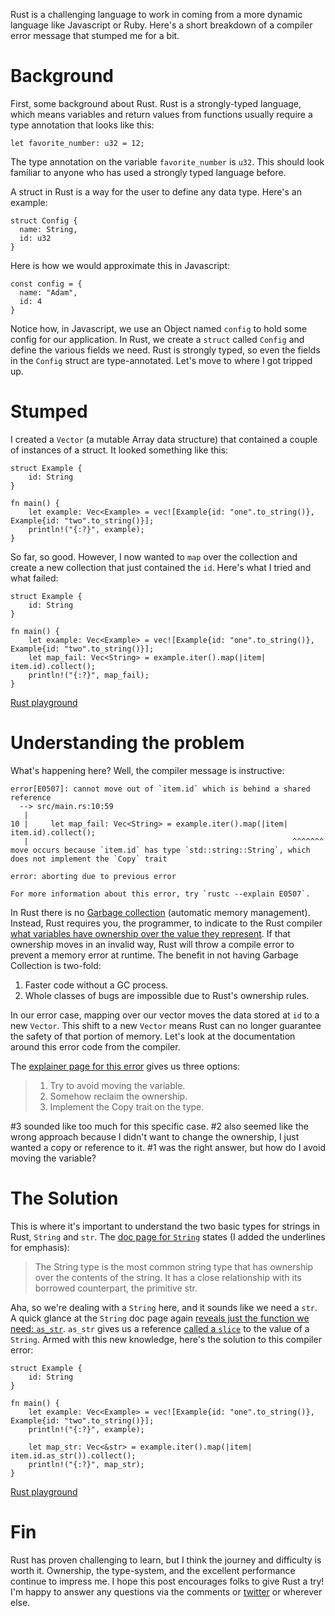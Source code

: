Rust is a challenging language to work in coming from a more dynamic language like Javascript or Ruby. Here's a short breakdown of a compiler error message that stumped me for a bit.


# Background

First, some background about Rust. Rust is a strongly-typed language, which means variables and return values from functions usually require a type annotation that looks like this:

    let favorite_number: u32 = 12;

The type annotation on the variable `favorite_number` is `u32`. This should look familiar to anyone who has used a strongly typed language before.

A struct in Rust is a way for the user to define any data type. Here's an example:

    struct Config {
      name: String,
      id: u32
    }

Here is how we would approximate this in Javascript:

    const config = {
      name: "Adam",
      id: 4
    }

Notice how, in Javascript, we use an Object named `config` to hold some config for our application. In Rust, we create a `struct` called `Config` and define the various fields we need. Rust is strongly typed, so even the fields in the `Config` struct are type-annotated. Let's move to where I got tripped up.


# Stumped

I created a `Vector` (a mutable Array data structure) that contained a couple of instances of a struct. It looked something like this:

    struct Example {
        id: String
    }

    fn main() {
        let example: Vec<Example> = vec![Example{id: "one".to_string()}, Example{id: "two".to_string()}];
        println!("{:?}", example);
    }

So far, so good. However, I now wanted to `map` over the collection and create a new collection that just contained the `id`. Here's what I tried and what failed:

    struct Example {
        id: String
    }

    fn main() {
        let example: Vec<Example> = vec![Example{id: "one".to_string()}, Example{id: "two".to_string()}];
        let map_fail: Vec<String> = example.iter().map(|item| item.id).collect();
        println!("{:?}", map_fail);
    }

[Rust playground](https://play.rust-lang.org/?version=stable&mode=debug&edition=2018&gist=50f404dd47af19b0f4373fea1f7a3719)


# Understanding the problem

What's happening here? Well, the compiler message is instructive:

    error[E0507]: cannot move out of `item.id` which is behind a shared reference
      --> src/main.rs:10:59
       |
    10 |     let map_fail: Vec<String> = example.iter().map(|item| item.id).collect();
       |                                                           ^^^^^^^ move occurs because `item.id` has type `std::string::String`, which does not implement the `Copy` trait

    error: aborting due to previous error

    For more information about this error, try `rustc --explain E0507`.

In Rust there is no [Garbage collection](https://en.wikipedia.org/wiki/Garbage_collection_(computer_science)) (automatic memory management). Instead, Rust requires you, the programmer, to indicate to the Rust compiler [what variables have ownership over the value they represent](https://doc.rust-lang.org/book/ch04-01-what-is-ownership.html). If that ownership moves in an invalid way, Rust will throw a compile error to prevent a memory error at runtime. The benefit in not having Garbage Collection is two-fold:

1. Faster code without a GC process.
2. Whole classes of bugs are impossible due to Rust's ownership rules.

In our error case, mapping over our vector moves the data stored at `id` to a new `Vector`. This shift to a new `Vector` means Rust can no longer guarantee the safety of that portion of memory. Let's look at the documentation around this error code from the compiler.

The [explainer page for this error](https://doc.rust-lang.org/stable/error-index.html#E0507) gives us three options:

> 1.  Try to avoid moving the variable.
> 2.  Somehow reclaim the ownership.
> 3.  Implement the Copy trait on the type.

\#3 sounded like too much for this specific case. #2 also seemed like the wrong approach because I didn't want to change the ownership, I just wanted a copy or reference to it. #1 was the right answer, but how do I avoid moving the variable?


# The Solution

This is where it's important to understand the two basic types for strings in Rust, `String` and `str`. The [doc page for `String`](https://doc.rust-lang.org/std/string/struct.String.html) states (I added the underlines for emphasis):

> The String type is the most common string type that has <span class="underline">ownership</span> over the contents of the string. It has a close relationship with its <span class="underline">borrowed</span> counterpart, the primitive str.

Aha, so we're dealing with a `String` here, and it sounds like we need a `str`. A quick glance at the `String` doc page again [reveals just the function we need: `as_str`](https://doc.rust-lang.org/std/string/struct.String.html#method.as_str). `as_str` gives us a reference [called a `slice`](https://doc.rust-lang.org/book/ch04-03-slices.html#string-slices) to the value of a `String`. Armed with this new knowledge, here's the solution to this compiler error:

    struct Example {
        id: String
    }

    fn main() {
        let example: Vec<Example> = vec![Example{id: "one".to_string()}, Example{id: "two".to_string()}];
        println!("{:?}", example);

        let map_str: Vec<&str> = example.iter().map(|item| item.id.as_str()).collect();
        println!("{:?}", map_str);
    }

[Rust playground](https://play.rust-lang.org/?version=stable&mode=debug&edition=2018&gist=fa5624ee76fbecafbe282de6190b079c)

# Fin

Rust has proven challenging to learn, but I think the journey and difficulty is worth it. Ownership, the type-system, and the excellent performance continue to impress me. I hope this post encourages folks to give Rust a try! I'm happy to answer any questions via the comments or [twitter](https://twitter.com/a_simpson) or wherever else.
